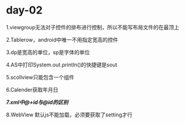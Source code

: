 # day-02

1.viewgroup无法对子控件的排布进行控制，所以不能写布局文件的在最顶上

2.Tablerow，android中唯一不用指定宽高的控件

3.dp是宽高的单位，sp是字体的单位

4.AS中打印System.out.println()的快捷键是sout

5.scollview只能包含一个组件

6.Calender获取年月日

***7.xml中@+id与@id的区别***

8.WebView 默认js不能加载，必须要获取了setting才行